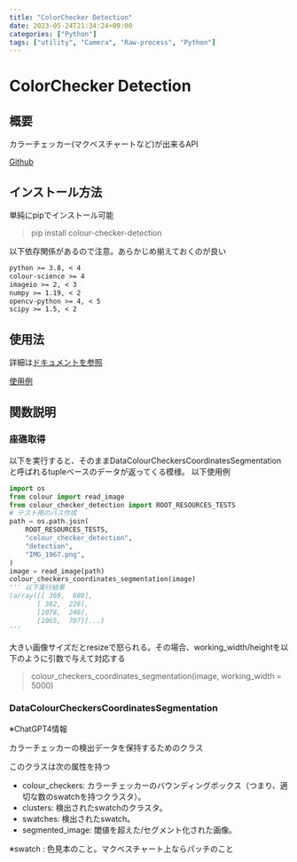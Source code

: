 ```yaml
---
title: "ColorChecker Detection"
date: 2023-05-24T21:34:24+09:00
categories: ["Python"]
tags: ["utility", "Camera", "Raw-process", "Python"]
---
```

# ColorChecker Detection

## 概要

カラーチェッカー(マクベスチャートなど)が出来るAPI

[Github](https://github.com/colour-science/colour-checker-detection)

## インストール方法

単純にpipでインストール可能

> pip install colour-checker-detection

以下依存関係があるので注意。あらかじめ揃えておくのが良い

``` txt
python >= 3.8, < 4
colour-science >= 4
imageio >= 2, < 3
numpy >= 1.19, < 2
opencv-python >= 4, < 5
scipy >= 1.5, < 2
```

## 使用法

詳細は[ドキュメントを参照](https://colour-checker-detection.readthedocs.io/en/latest/reference.html)

[使用例](https://github.com/colour-science/colour-checker-detection/blob/master/colour_checker_detection/examples/examples_detection.ipynb)

## 関数説明

### 座礁取得

以下を実行すると、そのままDataColourCheckersCoordinatesSegmentationと呼ばれるtupleベースのデータが返ってくる模様。
以下使用例
``` python
import os
from colour import read_image
from colour_checker_detection import ROOT_RESOURCES_TESTS
# テスト用のパス作成
path = os.path.join(
    ROOT_RESOURCES_TESTS,
    "colour_checker_detection",
    "detection",
    "IMG_1967.png",
)
image = read_image(path)
colour_checkers_coordinates_segmentation(image)  
''' 以下実行結果
(array([[ 369,  688],
       [ 382,  226],
       [1078,  246],
       [1065,  707]]...)
'''
```

大きい画像サイズだとresizeで怒られる。その場合、working_width/heightを以下のように引数で与えて対応する
> colour_checkers_coordinates_segmentation(image, working_width = 5000)  

### DataColourCheckersCoordinatesSegmentation

※ChatGPT4情報

カラーチェッカーの検出データを保持するためのクラス

このクラスは次の属性を持つ

- colour_checkers: カラーチェッカーのバウンディングボックス（つまり、適切な数のswatchを持つクラスタ）。
- clusters: 検出されたswatchのクラスタ。
- swatches: 検出されたswatch。
- segmented_image: 閾値を超えた/セグメント化された画像。

※swatch : 色見本のこと。マクベスチャート上ならパッチのこと